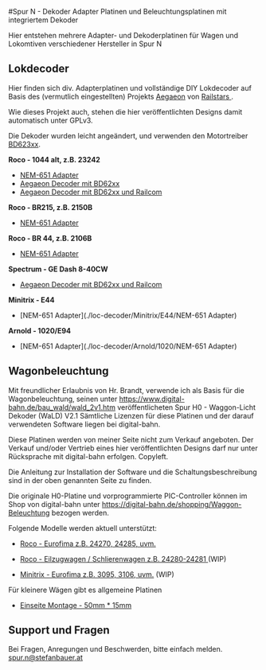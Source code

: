 #Spur N - Dekoder Adapter Platinen und Beleuchtungsplatinen mit integriertem Dekoder

Hier entstehen mehrere Adapter- und Dekoderplatinen für Wagen und Lokomtiven verschiedener Hersteller in Spur N


## Lokdecoder

Hier finden sich div. Adapterplatinen und vollständige DIY Lokdecoder auf Basis des (vermutlich eingestellten) Projekts [Aegaeon](https://github.com/Railstars/Aegaeon) von [Railstars
](http://railstars.com/).
 
Wie dieses Projekt auch, stehen die hier veröffentlichten Designs damit automatisch unter GPLv3.

Die Dekoder wurden leicht angeändert, und verwenden den Motortreiber [BD623xx](http://rohmfs.rohm.com/en/products/databook/datasheet/ic/motor/dc/bd623x-e.pdf). 

**Roco - 1044 alt, z.B. 23242**

- [NEM-651 Adapter](./loc-decoder/Roco/1044/NEM-651%20Adapter)
- [Aegaeon Decoder mit BD62xx](./loc-decoder/Roco/1044/Decoder-BD62xx)
- [Aegaeon Decoder mit BD62xx und Railcom](./loc-decoder/Roco/1044/Decoder-BD62xx-Railcom)

**Roco - BR215, z.B. 2150B**

- [NEM-651 Adapter](./loc-decoder/Roco/BR215)

**Roco - BR 44, z.B. 2106B**

- [NEM-651 Adapter](./loc-decoder/Roco/BR44)

**Spectrum - GE Dash 8-40CW**

- [Aegaeon Decoder mit BD62xx und Railcom](./loc-decoder/Spectrum/GE%20Dash%208-40CW-Railcom)

**Minitrix - E44**

- [NEM-651 Adapter](./loc-decoder/Minitrix/E44/NEM-651 Adapter)

**Arnold - 1020/E94**

- [NEM-651 Adapter](./loc-decoder/Arnold/1020/NEM-651 Adapter)

## Wagonbeleuchtung

Mit freundlicher Erlaubnis von Hr. Brandt, verwende ich als Basis für die Wagonbeleuchtung, seinen unter 
https://www.digital-bahn.de/bau_wald/wald_2v1.htm veröffentlicheten Spur H0 - Waggon-Licht Dekoder (WaLD) V2.1
Sämtliche Lizenzen für diese Platinen und der darauf verwendeten Software liegen bei digital-bahn. 

Diese Platinen werden von meiner Seite nicht zum Verkauf angeboten. 
Der Verkauf und/oder Vertrieb eines hier veröffentlichten Designs darf nur unter Rücksprache mit digital-bahn erfolgen. Copyleft.

Die Anleitung zur Installation der Software und die Schaltungsbeschreibung sind in der oben genannten Seite zu finden.

Die originale H0-Platine und vorprogrammierte PIC-Controller können im Shop von digital-bahn unter https://digital-bahn.de/shopping/Waggon-Beleuchtung bezogen werden.   


Folgende Modelle werden aktuell unterstützt:

- [Roco - Eurofima z.B. 24270, 24285, uvm.](./wagon-light/Roco/Eurofima)

- [Roco - Eilzugwagen / Schlierenwagen z.B. 24280-24281 ](./wagon-light/Roco/Eilzugwagen) (WIP)

- [Minitrix - Eurofima z.B. 3095, 3106, uvm.](./wagon-light/Minitrix/Eurofima) (WIP)


Für kleinere Wägen gibt es allgemeine Platinen

- [Einseite Montage - 50mm * 15mm](./wagon-light/common/50x15)

## Support und Fragen

Bei Fragen, Anregungen und Beschwerden, bitte einfach melden. 
spur.n@stefanbauer.at